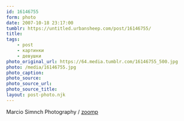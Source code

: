 ```yaml
---
id: 16146755
form: photo
date: 2007-10-18 23:17:00
tumblr: https://untitled.urbansheep.com/post/16146755/
title:
tags:
    - post
    - картинки
    - девушки
photo_original_url: https://64.media.tumblr.com/16146755_500.jpg
photo: /media/16146755.jpg
photo_caption: 
photo_source:
photo_source_url:
photo_source_title:
layout: post-photo.njk
---
```


<p>Marcio Simnch Photography / <a href="http://marciosimnch.com/zoomp/">zoomp</a></p>

